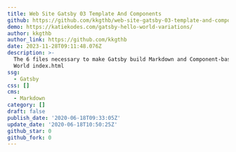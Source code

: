 ```yaml
---
title: Web Site Gatsby 03 Template And Components
github: https://github.com/kkgthb/web-site-gatsby-03-template-and-components
demo: https://katiekodes.com/gatsby-hello-world-variations/
author: kkgthb
author_link: https://github.com/kkgthb
date: 2023-11-28T09:11:48.076Z
description: >-
  The 6 files necessary to make Gatsby build Markdown and Component-based Hello
  World index.html
ssg:
  - Gatsby
css: []
cms:
  - Markdown
category: []
draft: false
publish_date: '2020-06-18T09:33:05Z'
update_date: '2020-06-18T10:50:25Z'
github_star: 0
github_fork: 0
---
```

